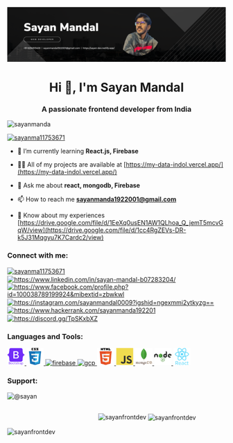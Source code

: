 <img src="Github Banner.png" alt="Logo">
<h1 align="center">Hi 👋, I'm Sayan Mandal</h1>
<h3 align="center">A passionate frontend developer from India</h3>



<p align="left"> <img src="https://komarev.com/ghpvc/?username=sayanmanda&label=Profile%20views&color=0e75b6&style=flat" alt="sayanmanda" /> </p>

<p align="left"> <a href="https://twitter.com/sayanma11753671" target="blank"><img src="https://img.shields.io/twitter/follow/sayanma11753671?logo=twitter&style=for-the-badge" alt="sayanma11753671" /></a> </p>

- 🌱 I’m currently learning **React.js, Firebase**

- 👨‍💻 All of my projects are available at [https://my-data-indol.vercel.app/](https://my-data-indol.vercel.app/)

- 💬 Ask me about **react, mongodb, Firebase**

- 📫 How to reach me **sayanmanda1922001@gmail.com**

- 📄 Know about my experiences [https://drive.google.com/file/d/1EeXq0usEN1AW1QLhoa_Q_jemT5mcvGqW/view](https://drive.google.com/file/d/1cc4RgZEVs-DR-k5J31Mqgyu7K7Cardc2/view)

<h3 align="left">Connect with me:</h3>
<p align="left">
<a href="https://twitter.com/sayanma11753671" target="blank"><img align="center" src="https://raw.githubusercontent.com/rahuldkjain/github-profile-readme-generator/master/src/images/icons/Social/twitter.svg" alt="sayanma11753671" height="30" width="40" /></a>
<a href="https://linkedin.com/in/https://www.linkedin.com/in/sayan-mandal-b07283204/" target="blank"><img align="center" src="https://raw.githubusercontent.com/rahuldkjain/github-profile-readme-generator/master/src/images/icons/Social/linked-in-alt.svg" alt="https://www.linkedin.com/in/sayan-mandal-b07283204/" height="30" width="40" /></a>
<a href="https://fb.com/https://www.facebook.com/profile.php?id=100038789199924&mibextid=zbwkwl" target="blank"><img align="center" src="https://raw.githubusercontent.com/rahuldkjain/github-profile-readme-generator/master/src/images/icons/Social/facebook.svg" alt="https://www.facebook.com/profile.php?id=100038789199924&mibextid=zbwkwl" height="30" width="40" /></a>
<a href="https://instagram.com/https://instagram.com/sayanmandal0009?igshid=ngexmmi2ytkyzg==" target="blank"><img align="center" src="https://raw.githubusercontent.com/rahuldkjain/github-profile-readme-generator/master/src/images/icons/Social/instagram.svg" alt="https://instagram.com/sayanmandal0009?igshid=ngexmmi2ytkyzg==" height="30" width="40" /></a>
<a href="https://www.hackerrank.com/https://www.hackerrank.com/sayanmanda192201" target="blank"><img align="center" src="https://raw.githubusercontent.com/rahuldkjain/github-profile-readme-generator/master/src/images/icons/Social/hackerrank.svg" alt="https://www.hackerrank.com/sayanmanda192201" height="30" width="40" /></a>
<a href="https://discord.gg/https://discord.gg/TpSKxbXZ" target="blank"><img align="center" src="https://raw.githubusercontent.com/rahuldkjain/github-profile-readme-generator/master/src/images/icons/Social/discord.svg" alt="https://discord.gg/TpSKxbXZ" height="30" width="40" /></a>
</p>

<h3 align="left">Languages and Tools:</h3>
<p align="left"> <a href="https://getbootstrap.com" target="_blank" rel="noreferrer"> <img src="https://raw.githubusercontent.com/devicons/devicon/master/icons/bootstrap/bootstrap-plain-wordmark.svg" alt="bootstrap" width="40" height="40"/> </a> <a href="https://www.w3schools.com/css/" target="_blank" rel="noreferrer"> <img src="https://raw.githubusercontent.com/devicons/devicon/master/icons/css3/css3-original-wordmark.svg" alt="css3" width="40" height="40"/> </a> <a href="https://firebase.google.com/" target="_blank" rel="noreferrer"> <img src="https://www.vectorlogo.zone/logos/firebase/firebase-icon.svg" alt="firebase" width="40" height="40"/> </a> <a href="https://cloud.google.com" target="_blank" rel="noreferrer"> <img src="https://www.vectorlogo.zone/logos/google_cloud/google_cloud-icon.svg" alt="gcp" width="40" height="40"/> </a> <a href="https://www.w3.org/html/" target="_blank" rel="noreferrer"> <img src="https://raw.githubusercontent.com/devicons/devicon/master/icons/html5/html5-original-wordmark.svg" alt="html5" width="40" height="40"/> </a> <a href="https://developer.mozilla.org/en-US/docs/Web/JavaScript" target="_blank" rel="noreferrer"> <img src="https://raw.githubusercontent.com/devicons/devicon/master/icons/javascript/javascript-original.svg" alt="javascript" width="40" height="40"/> </a> <a href="https://www.mongodb.com/" target="_blank" rel="noreferrer"> <img src="https://raw.githubusercontent.com/devicons/devicon/master/icons/mongodb/mongodb-original-wordmark.svg" alt="mongodb" width="40" height="40"/> </a> <a href="https://nodejs.org" target="_blank" rel="noreferrer"> <img src="https://raw.githubusercontent.com/devicons/devicon/master/icons/nodejs/nodejs-original-wordmark.svg" alt="nodejs" width="40" height="40"/> </a> <a href="https://reactjs.org/" target="_blank" rel="noreferrer"> <img src="https://raw.githubusercontent.com/devicons/devicon/master/icons/react/react-original-wordmark.svg" alt="react" width="40" height="40"/> </a> </p>

<h3 align="left">Support:</h3>
<p><a href="https://www.buymeacoffee.com/@sayan"> <img align="left" src="https://cdn.buymeacoffee.com/buttons/v2/default-yellow.png" height="50" width="210" alt="@sayan" /></a></p><br><br>

<p><img align="left" src="https://github-readme-stats.vercel.app/api/top-langs?username=sayanfrontdev&show_icons=true&locale=en&layout=compact" alt="sayanfrontdev" /></p>

<p>&nbsp;<img align="center" src="https://github-readme-stats.vercel.app/api?username=sayanfrontdev&show_icons=true&locale=en" alt="sayanfrontdev" /></p>

<p><img align="center" src="https://github-readme-streak-stats.herokuapp.com/?user=sayanfrontdev&" alt="sayanfrontdev" /></p>
